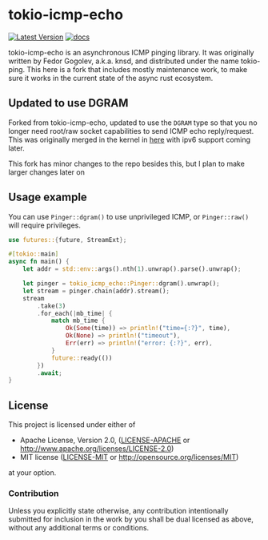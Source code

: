 # tokio-icmp-echo

[![Latest Version](https://img.shields.io/crates/v/tokio-icmp-echo.svg)](https://crates.io/crates/tokio-icmp-echo/)
[![docs](https://docs.rs/tokio-icmp-echo/badge.svg)](https://docs.rs/tokio-icmp-echo)

tokio-icmp-echo is an asynchronous ICMP pinging library. It was originally written by Fedor Gogolev, a.k.a. knsd, and distributed under the name tokio-ping. This here is a fork that includes mostly maintenance work, to make sure it works in the current state of the async rust ecosystem.

## Updated to use DGRAM

Forked from tokio-icmp-echo, updated to use the `DGRAM` type so that you no longer need root/raw socket capabilities to send ICMP echo reply/request. This was originally merged in the kernel in [here](https://lwn.net/Articles/420800/) with ipv6 support coming later.

This fork has minor changes to the repo besides this, but I plan to make larger changes later on

## Usage example

You can use `Pinger::dgram()` to use unprivileged ICMP, or `Pinger::raw()` will require privileges.

```rust
use futures::{future, StreamExt};

#[tokio::main]
async fn main() {
    let addr = std::env::args().nth(1).unwrap().parse().unwrap();

    let pinger = tokio_icmp_echo::Pinger::dgram().unwrap();
    let stream = pinger.chain(addr).stream();
    stream
        .take(3)
        .for_each(|mb_time| {
            match mb_time {
                Ok(Some(time)) => println!("time={:?}", time),
                Ok(None) => println!("timeout"),
                Err(err) => println!("error: {:?}", err),
            }
            future::ready(())
        })
        .await;
}

```

## License

This project is licensed under either of

- Apache License, Version 2.0, ([LICENSE-APACHE](LICENSE-APACHE) or
  http://www.apache.org/licenses/LICENSE-2.0)
- MIT license ([LICENSE-MIT](LICENSE-MIT) or
  http://opensource.org/licenses/MIT)

at your option.

### Contribution

Unless you explicitly state otherwise, any contribution intentionally submitted for inclusion in the work by you shall be dual licensed as above, without any additional terms or conditions.
